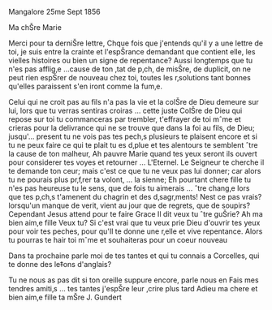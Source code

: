  Mangalore 25me Sept 1856

Ma chŠre Marie

Merci pour ta derniŠre lettre, Chque fois que j'entends qu'il y a une lettre de toi, je suis entre la crainte et l'espŠrance demandant que contient elle, les vielles histoires ou bien un signe de repentance? Aussi longtemps que tu n'es pas afflig‚e …cause de ton ‚tat de p‚ch‚ de misŠre, de duplicit‚ on ne peut rien espŠrer de nouveau chez toi, toutes les r‚solutions tant bonnes qu'elles paraissent s'en iront comme la fum‚e.

Celui qui ne croit pas au fils n'a pas la vie et la colŠre de Dieu demeure sur lui, lors que tu verras sentiras croiras … cette juste ColŠre de Dieu qui repose sur toi tu commanceras par trembler, t'effrayer de toi mˆme et crieras pour la delivrance qui ne se trouve que dans la foi au fils, de Dieu; jusqu'… present tu ne vois pas tes pech‚s plusieurs te plaisent encore et si tu ne peux faire ce qui te plait tu es d‚plue et tes alentours te semblent ˆtre la cause de ton malheur, Ah pauvre Marie quand tes yeux seront ils ouvert pour considerer tes voyes et retourner … L'Eternel. Le Seigneur te cherche il te demande ton ceur; mais c'est ce que tu ne veux pas lui donner; car alors tu ne pourais plus pr‚f‚rer ta volont‚ … la sienne; Eh pourtant chere fille tu n'es pas heureuse tu le sens, que de fois tu aimerais … ˆtre chang‚e lors que tes p‚ch‚s t'amenent du chagrin et des d‚sagr‚ments! Nest ce pas vrais? lorsqu'un manque de verit‚ vient au jour que de regrets, que de soupirs? Cependant Jesus attend pour te faire Grace Il dit veux tu ˆtre guŠrie? Ah ma bien aim‚e fille Veux tu? Si c'est vrai que tu veux prie Dieu d'ouvrir tes yeux pour voir tes peches, pour qu'Il te donne une r‚elle et vive repentance. Alors tu pourras te hair toi mˆme et souhaiteras pour un coeur nouveau

Dans ta prochaine parle moi de tes tantes et qui tu connais a Corcelles, qui te donne des le‡ons d'anglais?

Tu ne nous as pas dit si ton oreille suppure encore, parle nous en 
Fais mes tendres amiti‚s … tes tantes j'espŠre leur ‚crire plus tard 
Adieu ma chere et bien aim‚e fille
 ta mŠre J. Gundert

